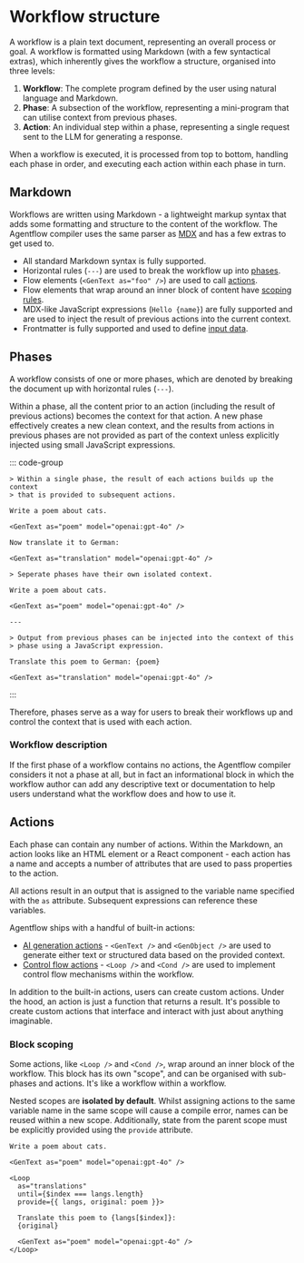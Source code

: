 # Workflow structure

A workflow is a plain text document, representing an overall process or goal. A workflow is formatted using Markdown (with a few syntactical extras), which inherently gives the workflow a structure, organised into three levels:

1. **Workflow**: The complete program defined by the user using natural language and Markdown.
2. **Phase**: A subsection of the workflow, representing a mini-program that can utilise context from previous phases.
3. **Action**: An individual step within a phase, representing a single request sent to the LLM for generating a response.

When a workflow is executed, it is processed from top to bottom, handling each phase in order, and executing each action within each phase in turn.

## Markdown

Workflows are written using Markdown - a lightweight markup syntax that adds some formatting and structure to the content of the workflow. The Agentflow compiler uses the same parser as [MDX](https://mdxjs.com/) and has a few extras to get used to.

- All standard Markdown syntax is fully supported.
- Horizontal rules (`---`) are used to break the workflow up into [phases](#phases).
- Flow elements (`<GenText as="foo" />`) are used to call [actions](#actions).
- Flow elements that wrap around an inner block of content have [scoping rules](#block-scoping).
- MDX-like JavaScript expressions (`Hello {name}`) are fully supported and are used to inject the result of previous actions into the current context.
- Frontmatter is fully supported and used to define [input data](/guide/user-input).

## Phases

A workflow consists of one or more phases, which are denoted by breaking the document up with horizontal rules (`---`).

Within a phase, all the content prior to an action (including the result of previous actions) becomes the context for that action. A new phase effectively creates a new clean context, and the results from actions in previous phases are not provided as part of the context unless explicitly injected using small JavaScript expressions.

::: code-group
```mdx [Single phase]
> Within a single phase, the result of each actions builds up the context
> that is provided to subsequent actions.

Write a poem about cats.

<GenText as="poem" model="openai:gpt-4o" />

Now translate it to German:

<GenText as="translation" model="openai:gpt-4o" />
```
```mdx [Multiple phases]
> Seperate phases have their own isolated context.

Write a poem about cats.

<GenText as="poem" model="openai:gpt-4o" />

---

> Output from previous phases can be injected into the context of this
> phase using a JavaScript expression.

Translate this poem to German: {poem}

<GenText as="translation" model="openai:gpt-4o" />
```
:::

Therefore, phases serve as a way for users to break their workflows up and control the context that is used with each action.

### Workflow description

If the first phase of a workflow contains no actions, the Agentflow compiler considers it not a phase at all, but in fact an informational block in which the workflow author can add any descriptive text or documentation to help users understand what the workflow does and how to use it.


## Actions

Each phase can contain any number of actions. Within the Markdown, an action looks like an HTML element or a React component - each action has a name and accepts a number of attributes that are used to pass properties to the action.

All actions result in an output that is assigned to the variable name specified with the `as` attribute. Subsequent expressions can reference these variables.

Agentflow ships with a handful of built-in actions:

- [AI generation actions](/guide/ai-generations) - `<GenText />` and `<GenObject />` are used to generate either text or structured data based on the provided context.
- [Control flow actions](/guide/control-flow) - `<Loop />` and `<Cond />` are used to implement control flow mechanisms within the workflow.

In addition to the built-in actions, users can create custom actions. Under the hood, an action is just a function that returns a result. It's possible to create custom actions that interface and interact with just about anything imaginable.

### Block scoping

Some actions, like `<Loop />` and `<Cond />`, wrap around an inner block of the workflow. This block has its own "scope", and can be organised with sub-phases and actions. It's like a workflow within a workflow.

Nested scopes are **isolated by default**. Whilst assigning actions to the same variable name in the same scope will cause a compile error, names can be reused within a new scope. Additionally, state from the parent scope must be explicitly provided using the `provide` attribute.

```mdx
Write a poem about cats.

<GenText as="poem" model="openai:gpt-4o" />

<Loop
  as="translations"
  until={$index === langs.length}
  provide={{ langs, original: poem }}>

  Translate this poem to {langs[$index]}:
  {original}

  <GenText as="poem" model="openai:gpt-4o" />
</Loop>
```
